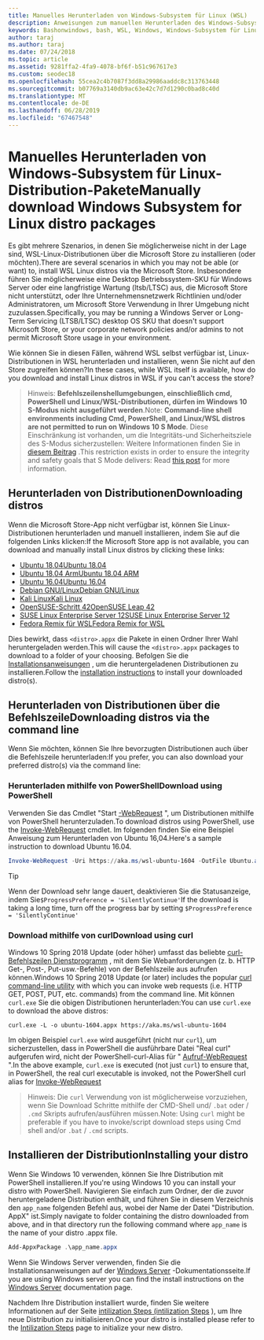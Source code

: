 ```yaml
---
title: Manuelles Herunterladen von Windows-Subsystem für Linux (WSL)
description: Anweisungen zum manuellen Herunterladen des Windows-Subsystems für Linux-Distributionen.
keywords: Bashonwindows, bash, WSL, Windows, Windows-Subsystem für Linux, WSL, Windows-Subsystem, Distribution, Ubuntu, openSUSE, SLES, Debian, Kali
author: taraj
ms.author: taraj
ms.date: 07/24/2018
ms.topic: article
ms.assetid: 9281ffa2-4fa9-4078-bf6f-b51c967617e3
ms.custom: seodec18
ms.openlocfilehash: 55cea2c4b7087f3dd8a29986aaddc8c313763448
ms.sourcegitcommit: b07769a3140db9ac63e42c7d7d1290c0bad8c40d
ms.translationtype: MT
ms.contentlocale: de-DE
ms.lasthandoff: 06/28/2019
ms.locfileid: "67467548"
---
```

# <a name="manually-download-windows-subsystem-for-linux-distro-packages"></a><span data-ttu-id="37394-104">Manuelles Herunterladen von Windows-Subsystem für Linux-Distribution-Pakete</span><span class="sxs-lookup"><span data-stu-id="37394-104">Manually download Windows Subsystem for Linux distro packages</span></span>

<span data-ttu-id="37394-105">Es gibt mehrere Szenarios, in denen Sie möglicherweise nicht in der Lage sind, WSL-Linux-Distributionen über die Microsoft Store zu installieren (oder möchten).</span><span class="sxs-lookup"><span data-stu-id="37394-105">There are several scenarios in which you may not be able (or want) to, install WSL Linux distros via the Microsoft Store.</span></span> <span data-ttu-id="37394-106">Insbesondere führen Sie möglicherweise eine Desktop Betriebssystem-SKU für Windows Server oder eine langfristige Wartung (ltsb/LTSC) aus, die Microsoft Store nicht unterstützt, oder Ihre Unternehmensnetzwerk Richtlinien und/oder Administratoren, um Microsoft Store Verwendung in Ihrer Umgebung nicht zuzulassen.</span><span class="sxs-lookup"><span data-stu-id="37394-106">Specifically, you may be running a Windows Server or Long-Term Servicing (LTSB/LTSC) desktop OS SKU that doesn't support Microsoft Store, or your corporate network policies and/or admins to not permit Microsoft Store usage in your environment.</span></span>

<span data-ttu-id="37394-107">Wie können Sie in diesen Fällen, während WSL selbst verfügbar ist, Linux-Distributionen in WSL herunterladen und installieren, wenn Sie nicht auf den Store zugreifen können?</span><span class="sxs-lookup"><span data-stu-id="37394-107">In these cases, while WSL itself is available, how do you download and install Linux distros in WSL if you can't access the store?</span></span>

> <span data-ttu-id="37394-108">Hinweis: **Befehlszeilenshellumgebungen, einschließlich cmd, PowerShell und Linux/WSL-Distributionen, dürfen im Windows 10 S-Modus nicht ausgeführt werden**.</span><span class="sxs-lookup"><span data-stu-id="37394-108">Note: **Command-line shell environments including Cmd, PowerShell, and Linux/WSL distros are not permitted to run on Windows 10 S Mode**.</span></span> <span data-ttu-id="37394-109">Diese Einschränkung ist vorhanden, um die Integritäts-und Sicherheitsziele des S-Modus sicherzustellen: Weitere Informationen finden Sie in [diesem Beitrag](https://blogs.msdn.microsoft.com/commandline/2017/05/18/will-linux-distros-run-on-windows-10-s/) .</span><span class="sxs-lookup"><span data-stu-id="37394-109">This restriction exists in order to ensure the integrity and safety goals that S Mode delivers: Read [this post](https://blogs.msdn.microsoft.com/commandline/2017/05/18/will-linux-distros-run-on-windows-10-s/) for more information.</span></span>

## <a name="downloading-distros"></a><span data-ttu-id="37394-110">Herunterladen von Distributionen</span><span class="sxs-lookup"><span data-stu-id="37394-110">Downloading distros</span></span>

<span data-ttu-id="37394-111">Wenn die Microsoft Store-App nicht verfügbar ist, können Sie Linux-Distributionen herunterladen und manuell installieren, indem Sie auf die folgenden Links klicken:</span><span class="sxs-lookup"><span data-stu-id="37394-111">If the Microsoft Store app is not available, you can download and manually install Linux distros by clicking these links:</span></span>
* [<span data-ttu-id="37394-112">Ubuntu 18,04</span><span class="sxs-lookup"><span data-stu-id="37394-112">Ubuntu 18.04</span></span>](https://aka.ms/wsl-ubuntu-1804)
* [<span data-ttu-id="37394-113">Ubuntu 18,04 Arm</span><span class="sxs-lookup"><span data-stu-id="37394-113">Ubuntu 18.04 ARM</span></span>](https://aka.ms/wsl-ubuntu-1804-arm)
* [<span data-ttu-id="37394-114">Ubuntu 16.04</span><span class="sxs-lookup"><span data-stu-id="37394-114">Ubuntu 16.04</span></span>](https://aka.ms/wsl-ubuntu-1604)
* [<span data-ttu-id="37394-115">Debian GNU/Linux</span><span class="sxs-lookup"><span data-stu-id="37394-115">Debian GNU/Linux</span></span>](https://aka.ms/wsl-debian-gnulinux)
* [<span data-ttu-id="37394-116">Kali Linux</span><span class="sxs-lookup"><span data-stu-id="37394-116">Kali Linux</span></span>](https://aka.ms/wsl-kali-linux)
* [<span data-ttu-id="37394-117">OpenSUSE-Schritt 42</span><span class="sxs-lookup"><span data-stu-id="37394-117">OpenSUSE Leap 42</span></span>](https://aka.ms/wsl-opensuse-42)
* [<span data-ttu-id="37394-118">SUSE Linux Enterprise Server 12</span><span class="sxs-lookup"><span data-stu-id="37394-118">SUSE Linux Enterprise Server 12</span></span>](https://aka.ms/wsl-sles-12)
* [<span data-ttu-id="37394-119">Fedora Remix für WSL</span><span class="sxs-lookup"><span data-stu-id="37394-119">Fedora Remix for WSL</span></span>](https://github.com/WhitewaterFoundry/WSLFedoraRemix/releases/)

<span data-ttu-id="37394-120">Dies bewirkt, dass `<distro>.appx` die Pakete in einen Ordner Ihrer Wahl heruntergeladen werden.</span><span class="sxs-lookup"><span data-stu-id="37394-120">This will cause the `<distro>.appx` packages to download to a folder of your choosing.</span></span> <span data-ttu-id="37394-121">Befolgen Sie die [Installationsanweisungen](#Installing-your-distro) , um die heruntergeladenen Distributionen zu installieren.</span><span class="sxs-lookup"><span data-stu-id="37394-121">Follow the [installation instructions](#Installing-your-distro) to install your downloaded distro(s).</span></span>

## <a name="downloading-distros-via-the-command-line"></a><span data-ttu-id="37394-122">Herunterladen von Distributionen über die Befehlszeile</span><span class="sxs-lookup"><span data-stu-id="37394-122">Downloading distros via the command line</span></span>
<span data-ttu-id="37394-123">Wenn Sie möchten, können Sie Ihre bevorzugten Distributionen auch über die Befehlszeile herunterladen:</span><span class="sxs-lookup"><span data-stu-id="37394-123">If you prefer, you can also download your preferred distro(s) via the command line:</span></span>

 ### <a name="download-using-powershell"></a><span data-ttu-id="37394-124">Herunterladen mithilfe von PowerShell</span><span class="sxs-lookup"><span data-stu-id="37394-124">Download using PowerShell</span></span>
 <span data-ttu-id="37394-125">Verwenden Sie das Cmdlet "Start [-WebRequest](https://msdn.microsoft.com/powershell/reference/5.1/microsoft.powershell.utility/invoke-webrequest) ", um Distributionen mithilfe von PowerShell herunterzuladen.</span><span class="sxs-lookup"><span data-stu-id="37394-125">To download distros using PowerShell, use the [Invoke-WebRequest](https://msdn.microsoft.com/powershell/reference/5.1/microsoft.powershell.utility/invoke-webrequest) cmdlet.</span></span> <span data-ttu-id="37394-126">Im folgenden finden Sie eine Beispiel Anweisung zum Herunterladen von Ubuntu 16,04.</span><span class="sxs-lookup"><span data-stu-id="37394-126">Here's a sample instruction to download Ubuntu 16.04.</span></span>

```powershell
Invoke-WebRequest -Uri https://aka.ms/wsl-ubuntu-1604 -OutFile Ubuntu.appx -UseBasicParsing
```

> [!TIP]
> <span data-ttu-id="37394-127">Wenn der Download sehr lange dauert, deaktivieren Sie die Statusanzeige, indem Sie`$ProgressPreference = 'SilentlyContinue'`</span><span class="sxs-lookup"><span data-stu-id="37394-127">If the download is taking a long time, turn off the progress bar by setting `$ProgressPreference = 'SilentlyContinue'`</span></span>

### <a name="download-using-curl"></a><span data-ttu-id="37394-128">Download mithilfe von curl</span><span class="sxs-lookup"><span data-stu-id="37394-128">Download using curl</span></span>
<span data-ttu-id="37394-129">Windows 10 Spring 2018 Update (oder höher) umfasst das beliebte [curl-Befehlszeilen Dienstprogramm](https://curl.haxx.se/) , mit dem Sie Webanforderungen (z. b. HTTP Get-, Post-, Put-usw.-Befehle) von der Befehlszeile aus aufrufen können.</span><span class="sxs-lookup"><span data-stu-id="37394-129">Windows 10 Spring 2018 Update (or later) includes the popular [curl command-line utility](https://curl.haxx.se/) with which you can invoke web requests (i.e. HTTP GET, POST, PUT, etc. commands) from the command line.</span></span> <span data-ttu-id="37394-130">Mit können `curl.exe` Sie die obigen Distributionen herunterladen:</span><span class="sxs-lookup"><span data-stu-id="37394-130">You can use `curl.exe` to download the above distros:</span></span>

```console
curl.exe -L -o ubuntu-1604.appx https://aka.ms/wsl-ubuntu-1604
```

<span data-ttu-id="37394-131">Im obigen Beispiel `curl.exe` wird ausgeführt (nicht nur `curl`), um sicherzustellen, dass in PowerShell die ausführbare Datei "Real curl" aufgerufen wird, nicht der PowerShell-curl-Alias für " [Aufruf-WebRequest](https://docs.microsoft.com/en-us/powershell/module/microsoft.powershell.utility/invoke-webrequest?view=powershell-6) ".</span><span class="sxs-lookup"><span data-stu-id="37394-131">In the above example, `curl.exe` is executed (not just `curl`) to ensure that, in PowerShell, the real curl executable is invoked, not the PowerShell curl alias for [Invoke-WebRequest](https://docs.microsoft.com/en-us/powershell/module/microsoft.powershell.utility/invoke-webrequest?view=powershell-6)</span></span>

> <span data-ttu-id="37394-132">Hinweis: Die `curl` Verwendung von ist möglicherweise vorzuziehen, wenn Sie Download Schritte mithilfe der CMD-Shell und/ `.bat` oder  /  `.cmd` Skripts aufrufen/ausführen müssen.</span><span class="sxs-lookup"><span data-stu-id="37394-132">Note: Using `curl` might be preferable if you have to invoke/script download steps using Cmd shell and/or `.bat` / `.cmd` scripts.</span></span>

## <a name="installing-your-distro"></a><span data-ttu-id="37394-133">Installieren der Distribution</span><span class="sxs-lookup"><span data-stu-id="37394-133">Installing your distro</span></span>
<span data-ttu-id="37394-134">Wenn Sie Windows 10 verwenden, können Sie Ihre Distribution mit PowerShell installieren.</span><span class="sxs-lookup"><span data-stu-id="37394-134">If you're using Windows 10 you can install your distro with PowerShell.</span></span> <span data-ttu-id="37394-135">Navigieren Sie einfach zum Ordner, der die zuvor heruntergeladene Distribution enthält, und führen Sie in diesem Verzeichnis den `app_name` folgenden Befehl aus, wobei der Name der Datei "Distribution. AppX" ist.</span><span class="sxs-lookup"><span data-stu-id="37394-135">Simply navigate to folder containing the distro downloaded from above, and in that directory run the following command where `app_name` is the name of your distro .appx file.</span></span>  
```Powershell
Add-AppxPackage .\app_name.appx
```

<span data-ttu-id="37394-136">Wenn Sie Windows Server verwenden, finden Sie die Installationsanweisungen auf der [Windows Server](install-on-server.md) -Dokumentationsseite.</span><span class="sxs-lookup"><span data-stu-id="37394-136">If you are using Windows server you can find the install instructions on the [Windows Server](install-on-server.md) documentation page.</span></span>

<span data-ttu-id="37394-137">Nachdem Ihre Distribution installiert wurde, finden Sie weitere Informationen auf der Seite [intilization Steps (intilization Steps](initialize-distro.md) ), um Ihre neue Distribution zu initialisieren.</span><span class="sxs-lookup"><span data-stu-id="37394-137">Once your distro is installed please refer to the [Intilization Steps](initialize-distro.md) page to initialize your new distro.</span></span>
